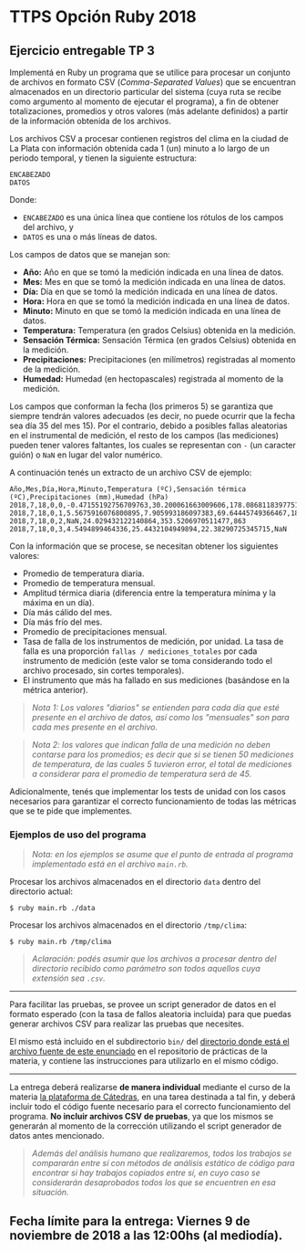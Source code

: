 # TTPS Opción Ruby 2018
## Ejercicio entregable TP 3

Implementá en Ruby un programa que se utilice para procesar un conjunto de archivos en formato CSV (_Comma-Separated Values_) que se encuentran almacenados en un directorio particular
del sistema (cuya ruta se recibe como argumento al momento de ejecutar el programa), a fin de obtener totalizaciones, promedios y otros valores (más adelante definidos) a partir de la información obtenida de los archivos.

Los archivos CSV a procesar contienen registros del clima en la ciudad de La Plata con información obtenida cada 1 (un) minuto a lo largo de un periodo temporal, y tienen la siguiente estructura:

```
ENCABEZADO
DATOS
```

Donde:

* `ENCABEZADO` es una única línea que contiene los rótulos de los campos del archivo, y
* `DATOS` es una o más líneas de datos.

Los campos de datos que se manejan son:

* **Año:** Año en que se tomó la medición indicada en una línea de datos.
* **Mes:** Mes en que se tomó la medición indicada en una línea de datos.
* **Día:** Día en que se tomó la medición indicada en una línea de datos.
* **Hora:** Hora en que se tomó la medición indicada en una línea de datos.
* **Minuto:** Minuto en que se tomó la medición indicada en una línea de datos.
* **Temperatura:** Temperatura (en grados Celsius) obtenida en la medición.
* **Sensación Térmica:** Sensación Térmica (en grados Celsius) obtenida en la medición.
* **Precipitaciones:** Precipitaciones (en milímetros) registradas al momento de la medición.
* **Humedad:** Humedad (en hectopascales) registrada al momento de la medición.

Los campos que conforman la fecha (los primeros 5) se garantiza que siempre tendrán valores adecuados (es decir, no puede ocurrir que la fecha sea día 35 del mes 15). Por el contrario, debido a posibles fallas aleatorias en el instrumental de medición, el resto de los campos (las mediciones) pueden tener valores faltantes, los cuales se representan con `-` (un caracter guión) o `NaN` en lugar del valor numérico.

A continuación tenés un extracto de un archivo CSV de ejemplo:

```csv
Año,Mes,Día,Hora,Minuto,Temperatura (ºC),Sensación térmica (ºC),Precipitaciones (mm),Humedad (hPa)
2018,7,18,0,0,-0.47155192756709763,30.200061663009606,178.08681183977515,-
2018,7,18,0,1,5.5675916076800895,7.905993186097383,69.64445749366467,18
2018,7,18,0,2,NaN,24.029432122140864,353.5206970511477,863
2018,7,18,0,3,4.5494899464336,25.4432104949894,22.38290725345715,NaN
```

Con la información que se procese, se necesitan obtener los siguientes valores:

* Promedio de temperatura diaria.
* Promedio de temperatura mensual.
* Amplitud térmica diaria (diferencia entre la temperatura mínima y la máxima en un día).
* Día más cálido del mes.
* Día más frío del mes.
* Promedio de precipitaciones mensual.
* Tasa de falla de los instrumentos de medición, por unidad. La tasa de falla es una proporción `fallas / mediciones_totales` por cada instrumento de medición (este valor se toma considerando todo el archivo procesado, sin cortes temporales).
* El instrumento que más ha fallado en sus mediciones (basándose en la métrica anterior).

> _Nota 1: Los valores "diarios" se entienden para cada día que esté presente en el archivo de datos, así como los "mensuales" son para cada mes presente en el archivo._

> _Nota 2: los valores que indican falla de una medición no deben contarse para los promedios; es decir que si se tienen 50 mediciones de temperatura, de las cuales 5 tuvieron error, el total de mediciones a considerar para el promedio de temperatura será de 45._ 

Adicionalmente, tenés que implementar los tests de unidad con los casos necesarios para garantizar el correcto funcionamiento de todas las métricas que se te pide que implementes.

### Ejemplos de uso del programa

> _Nota: en los ejemplos se asume que el punto de entrada al programa implementado está en el archivo `main.rb`._

Procesar los archivos almacenados en el directorio `data` dentro del directorio actual:

```
$ ruby main.rb ./data
```

Procesar los archivos almacenados en el directorio `/tmp/clima`:

```
$ ruby main.rb /tmp/clima
```

> _Aclaración: podés asumir que los archivos a procesar dentro del directorio recibido como parámetro son todos aquellos cuya extensión sea `.csv`._

- - -

Para facilitar las pruebas, se provee un script generador de datos en el formato esperado (con la tasa de fallos aleatoria incluida) para que puedas generar archivos CSV para realizar las pruebas que necesites.

El mismo está incluido en el subdirectorio `bin/` del [directorio donde está el archivo fuente de este enunciado](https://github.com/TTPS-ruby/practicas-ruby-ttps/tree/master/evaluaciones/2018/03) en el repositorio de prácticas de la materia, y contiene las instrucciones para utilizarlo en el mismo código.

- - -

La entrega deberá realizarse **de manera individual** mediante el curso de la materia [la plataforma de Cátedras](https://catedras.info.unlp.edu.ar/), en una tarea destinada a tal fin, y deberá incluir todo el código fuente necesario para el correcto funcionamiento del programa. **No incluir archivos CSV de pruebas**, ya que los mismos se generarán al momento de la corrección utilizando el script generador de datos antes mencionado.

> _Además del análisis humano que realizaremos, todos los trabajos se compararán entre sí con métodos de análisis estático de código para encontrar si hay trabajos copiados entre sí, en cuyo caso se considerarán desaprobados todos los que se encuentren en esa situación._

## Fecha límite para la entrega: **Viernes 9 de noviembre de 2018 a las 12:00hs** (al mediodía).